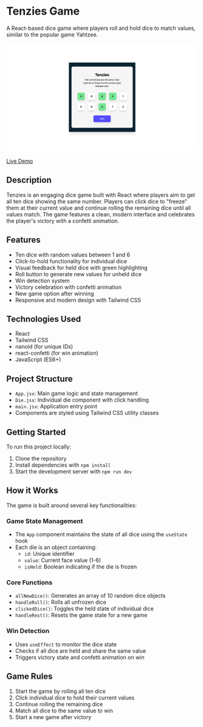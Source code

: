 # Tenzies Game

A React-based dice game where players roll and hold dice to match values, similar to the popular game Yahtzee.

![Tenzies Game Screenshot](/public/images/tenzies_screenshot.png)

[Live Demo](https://tenzies-game-xi-five.vercel.app/)

## Description

Tenzies is an engaging dice game built with React where players aim to get all ten dice showing the same number. Players can click dice to "freeze" them at their current value and continue rolling the remaining dice until all values match. The game features a clean, modern interface and celebrates the player's victory with a confetti animation.

## Features

- Ten dice with random values between 1 and 6
- Click-to-hold functionality for individual dice
- Visual feedback for held dice with green highlighting
- Roll button to generate new values for unheld dice
- Win detection system
- Victory celebration with confetti animation
- New game option after winning
- Responsive and modern design with Tailwind CSS

## Technologies Used

- React
- Tailwind CSS
- nanoid (for unique IDs)
- react-confetti (for win animation)
- JavaScript (ES6+)

## Project Structure

- `App.jsx`: Main game logic and state management
- `Die.jsx`: Individual die component with click handling
- `main.jsx`: Application entry point
- Components are styled using Tailwind CSS utility classes

## Getting Started

To run this project locally:

1. Clone the repository
2. Install dependencies with `npm install`
3. Start the development server with `npm run dev`

## How it Works

The game is built around several key functionalities:

### Game State Management
- The `App` component maintains the state of all dice using the `useState` hook
- Each die is an object containing:
  - `id`: Unique identifier
  - `value`: Current face value (1-6)
  - `isHeld`: Boolean indicating if the die is frozen

### Core Functions
- `allNewDice()`: Generates an array of 10 random dice objects
- `handleRoll()`: Rolls all unfrozen dice
- `clickedDice()`: Toggles the held state of individual dice
- `handleRest()`: Resets the game state for a new game

### Win Detection
- Uses `useEffect` to monitor the dice state
- Checks if all dice are held and share the same value
- Triggers victory state and confetti animation on win

## Game Rules

1. Start the game by rolling all ten dice
2. Click individual dice to hold their current values
3. Continue rolling the remaining dice
4. Match all dice to the same value to win
5. Start a new game after victory
